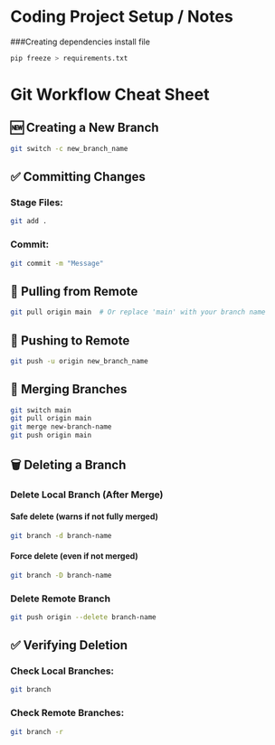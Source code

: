 # Coding Project Setup / Notes

###Creating dependencies install file
```bash
pip freeze > requirements.txt
```

# Git Workflow Cheat Sheet

## 🆕 Creating a New Branch
```bash
git switch -c new_branch_name
```

## ✅ Committing Changes
### Stage Files:
```bash
git add .
```
### Commit:
```bash
git commit -m "Message"
```

## 🔄 Pulling from Remote
```bash
git pull origin main  # Or replace 'main' with your branch name
```

## 🚀 Pushing to Remote
```bash
git push -u origin new_branch_name
```

## 🔀 Merging Branches
```bash
git switch main
git pull origin main
git merge new-branch-name
git push origin main
```

## 🗑️ Deleting a Branch
### Delete Local Branch (After Merge)
#### Safe delete (warns if not fully merged)
```bash
git branch -d branch-name
```
#### Force delete (even if not merged)
```bash
git branch -D branch-name
```

### Delete Remote Branch
```bash
git push origin --delete branch-name
```

## ✅ Verifying Deletion
### Check Local Branches:
```bash
git branch
```
### Check Remote Branches:
```bash
git branch -r
```
